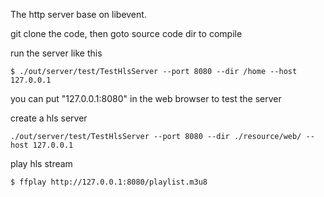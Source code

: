 The http server base on libevent.

git clone the code, then goto source code dir to compile


run the server like this
```
$ ./out/server/test/TestHlsServer --port 8080 --dir /home --host 127.0.0.1
```

you can put "127.0.0.1:8080" in the web browser to test the server

create a hls server
```
./out/server/test/TestHlsServer --port 8080 --dir ./resource/web/ --host 127.0.0.1
```

play hls stream
```
$ ffplay http://127.0.0.1:8080/playlist.m3u8
```